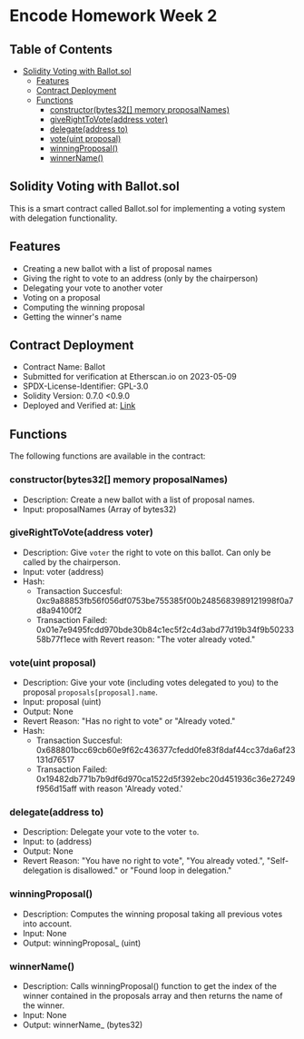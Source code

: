 # Encode Homework Week 2

## Table of Contents
- [Solidity Voting with Ballot.sol](#solidity-voting-with-ballotsol)
  * [Features](#features)
  * [Contract Deployment](#contract-deployment)
  * [Functions](#functions)
    + [constructor(bytes32[] memory proposalNames)](#constructorbytes32-memory-proposalnames)
    + [giveRightToVote(address voter)](#giverighttovoteaddress-voter)
    + [delegate(address to)](#delegateaddress-to)
    + [vote(uint proposal)](#voteuint-proposal)
    + [winningProposal()](#winningproposal)
    + [winnerName()](#winnername)


## Solidity Voting with Ballot.sol

This is a smart contract called Ballot.sol for implementing a voting system with delegation functionality.

## Features
- Creating a new ballot with a list of proposal names
- Giving the right to vote to an address (only by the chairperson)
- Delegating your vote to another voter
- Voting on a proposal
- Computing the winning proposal
- Getting the winner's name

## Contract Deployment

- Contract Name: Ballot
- Submitted for verification at Etherscan.io on 2023-05-09
- SPDX-License-Identifier: GPL-3.0
- Solidity Version: 0.7.0 <0.9.0
- Deployed and Verified at: [Link](https://sepolia.etherscan.io/address/0x90afF817eE236B2b643c650d64B9AeE5420C7F02#code)

## Functions

The following functions are available in the contract:

### constructor(bytes32[] memory proposalNames)

- Description: Create a new ballot with a list of proposal names.
- Input: proposalNames (Array of bytes32)

### giveRightToVote(address voter)

- Description: Give `voter` the right to vote on this ballot. Can only be called by the chairperson.
- Input: voter (address)
- Hash:
  * Transaction Succesful: 0xc9a88853fb56f056df0753be755385f00b2485683989121998f0a7d8a94100f2
  * Transaction Failed: 0x01e7e9495fcdd970bde30b84c1ec5f2c4d3abd77d19b34f9b5023358b77f1ece with Revert reason: "The voter already voted."

### vote(uint proposal)

- Description: Give your vote (including votes delegated to you) to the proposal `proposals[proposal].name`.
- Input: proposal (uint)
- Output: None
- Revert Reason: "Has no right to vote" or "Already voted."
- Hash:
   * Transaction Succesful: 0x688801bcc69cb60e9f62c436377cfedd0fe83f8daf44cc37da6af23131d76517
   * Transaction Failed: 0x19482db771b7b9df6d970ca1522d5f392ebc20d451936c36e27249f956d15aff with reason 'Already voted.'

### delegate(address to)

- Description: Delegate your vote to the voter `to`.
- Input: to (address)
- Output: None
- Revert Reason: "You have no right to vote", "You already voted.", "Self-delegation is disallowed." or "Found loop in delegation."

### winningProposal()

- Description: Computes the winning proposal taking all previous votes into account.
- Input: None
- Output: winningProposal_ (uint)

### winnerName()

- Description: Calls winningProposal() function to get the index of the winner contained in the proposals array and then returns the name of the winner.
- Input: None
- Output: winnerName_ (bytes32)


